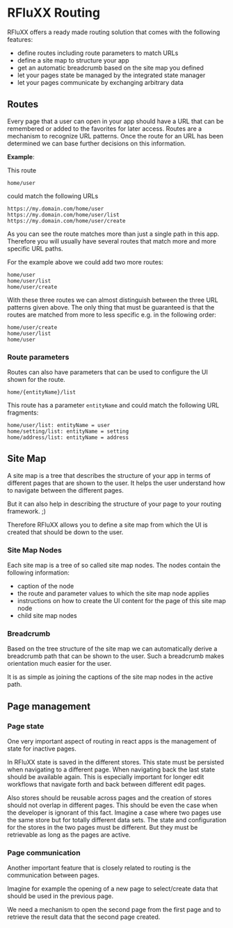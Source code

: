 # RFluXX Routing

RFluXX offers a ready made routing solution that comes with the following features:

- define routes including route parameters to match URLs
- define a site map to structure your app
- get an automatic breadcrumb based on the site map you defined
- let your pages state be managed by the integrated state manager
- let your pages communicate by exchanging arbitrary data
    
## Routes

Every page that a user can open in your app should have a URL that can be remembered or added to the favorites for later access.
Routes are a mechanism to recognize URL patterns. Once the route for an URL has been determined we can base further decisions on
this information.

__Example__:

This route

    home/user

could match the following URLs

    https://my.domain.com/home/user
    https://my.domain.com/home/user/list
    https://my.domain.com/home/user/create

As you can see the route matches more than just a single path in this app. Therefore you will usually have several routes that match more and more specific URL paths.

For the example above we could add two more routes:

    home/user
    home/user/list
    home/user/create
    
With these three routes we can almost distinguish between the three URL patterns given above. The only thing that must be guaranteed is that the routes are matched from more to less specific e.g. in the following order:

    home/user/create
    home/user/list
    home/user
    
### Route parameters

Routes can also have parameters that can be used to configure the UI shown for the route.

    home/{entityName}/list
    
This route has a parameter `entityName` and could match the following URL fragments:

    home/user/list: entityName = user
    home/setting/list: entityName = setting
    home/address/list: entityName = address
    
## Site Map

A site map is a tree that describes the structure of your app in terms of different pages that are shown to the user. It helps the user understand how to navigate between the different pages.

But it can also help in describing the structure of your page to your routing framework. ;)

Therefore RFluXX allows you to define a site map from which the UI is created that should be down to the user.

### Site Map Nodes

Each site map is a tree of so called site map nodes. The nodes contain the following information:

- caption of the node
- the route and parameter values to which the site map node applies
- instructions on how to create the UI content for the page of this site map node
- child site map nodes

### Breadcrumb

Based on the tree structure of the site map we can automatically derive a breadcrumb path that can be shown to the user. Such a breadcrumb makes orientation much easier for the user.

It is as simple as joining the captions of the site map nodes in the active path.

## Page management

### Page state

One very important aspect of routing in react apps is the management of state for inactive pages.

In RFluXX state is saved in the different stores. This state must be persisted when navigating to a different page. When navigating back the last state should be available again. This is especially important for longer edit workflows that navigate forth and back between different edit pages.

Also stores should be reusable across pages and the creation of stores should not overlap in different pages. This should be even the case when the developer is ignorant of this fact. Imagine a case where two pages use the same store but for totally different data sets. The state and configuration for the stores in the two pages must be different. But they must be retrievable as long as the pages are active.

### Page communication

Another important feature that is closely related to routing is the communication between pages.

Imagine for example the opening of a new page to select/create data that should be used in the previous page.

We need a mechanism to open the second page from the first page and to retrieve the result data that the second page created.